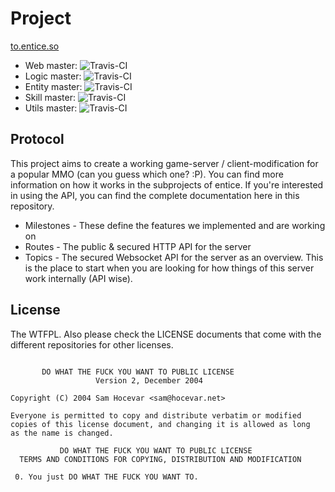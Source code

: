 # Project

[to.entice.so](http://to.entice.so)

* Web master: ![Travis-CI](https://travis-ci.org/entice/web.svg?branch=master)
* Logic master: ![Travis-CI](https://travis-ci.org/entice/logic.svg?branch=master)
* Entity master: ![Travis-CI](https://travis-ci.org/entice/entity.svg?branch=master)
* Skill master: ![Travis-CI](https://travis-ci.org/entice/skill.svg?branch=master)
* Utils master: ![Travis-CI](https://travis-ci.org/entice/utils.svg?branch=master)


## Protocol


This project aims to create a working game-server / client-modification for a popular MMO (can you guess which one? :P).
You can find more information on how it works in the subprojects of entice. If you're interested in using the API, you
can find the complete documentation here in this repository.

* Milestones - These define the features we implemented and are working on
* Routes - The public & secured HTTP API for the server
* Topics - The secured Websocket API for the server as an overview. This is the place to start when you are looking
for how things of this server work internally (API wise).


## License

The WTFPL. Also please check the LICENSE documents that come with the different repositories for other licenses.

```

       DO WHAT THE FUCK YOU WANT TO PUBLIC LICENSE
                   Version 2, December 2004

Copyright (C) 2004 Sam Hocevar <sam@hocevar.net>

Everyone is permitted to copy and distribute verbatim or modified
copies of this license document, and changing it is allowed as long
as the name is changed.

           DO WHAT THE FUCK YOU WANT TO PUBLIC LICENSE
  TERMS AND CONDITIONS FOR COPYING, DISTRIBUTION AND MODIFICATION

 0. You just DO WHAT THE FUCK YOU WANT TO.


```
